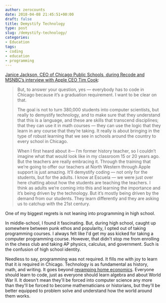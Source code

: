 ```yaml
---
author: zerocounts
date: 2018-04-08 21:45:51+00:00
draft: false
title: Demystify Technology
type: post
slug: /demystify-technology/
categories:
- Education
tags:
- coding
- education
- programming
---
```


[Janice Jackson, CEO of Chicago Public Schools, during Recode and MSNBC’s interview with Apple CEO Tim Cook](https://www.recode.net/2018/4/7/17210064/kara-swisher-tim-cook-chris-hayes-full-extended-uncut-interview-audio-podcast-download):

> But, to answer your question, yes — everybody has to code in Chicago because it’s a graduation requirement. I want to be clear on that.
>
> The goal is not to turn 380,000 students into computer scientists, but really to demystify technology, and to make sure that they understand that this is a language, and these are skills that transcend disciplines; that they can use it in math courses — they can use the logic that they learn in any course that they’re taking. It really is about bringing in the type of robust learning that we see in schools around the country to every school in Chicago.
>
> When I first heard about it— I’m former history teacher, so I couldn’t imagine what that would look like in my classroom 15 or 20 years ago. But the teachers are really embracing it. Through the training that we’re going to offer our teachers at North Western through Apple support is just amazing. It’ll demystify coding — not only for the students, but for the adults. I know at Escuela — we were just over here chatting about how the students are teaching the teachers. I think as adults we’re coming into this and learning the importance and it’s being driven by the technology. But it’s mostly being driven by the demand from our students. They learn differently and they are asking us to catchup with the 21st century.

One of my biggest regrets is not leaning into programming in high school.

In middle-school, I found it fascinating. But, during high school, caught up somewhere between punk ethos and popularity, I opted out of taking programming courses. I always felt like I'd get my ass kicked for taking a computer programming course. However, that didn't stop me from enrolling in the chess club and taking AP physics, calculus, and government. Such is the confusion of high school identity.

Needless to say, programming was not required. It fills me with joy to learn that it _is_ required in Chicago. Technology is as fundamental as history, math, and writing. It goes beyond [revamping home economics](/2015/01/27/home-economics-2-0/). Everyone should learn to code, just as everyone should learn algebra and about World War II. It doesn't mean they'll be forced into computer science any more than they'll be forced to become mathematicians or historians, but they'll be better equipped to problem solve and understand how the world around them works.
